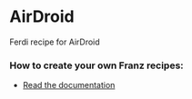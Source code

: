 # AirDroid
Ferdi recipe for AirDroid

### How to create your own Franz recipes:
* [Read the documentation](https://github.com/meetfranz/plugins)
